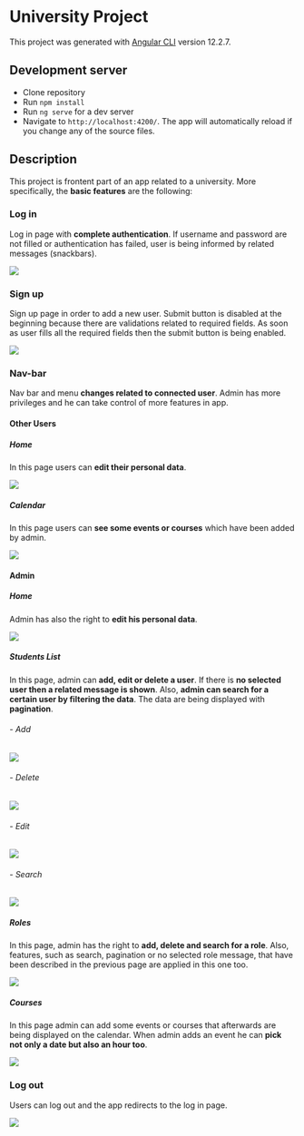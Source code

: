 # University Project

This project was generated with [Angular CLI](https://github.com/angular/angular-cli) version 12.2.7.


## Development server

- Clone repository 
- Run `npm install` 
- Run `ng serve` for a dev server
- Navigate to `http://localhost:4200/`. The app will automatically reload if you change any of the source files.

## Description

This project is frontent part of an app related to a university. 
More specifically, the **basic features** are the following:

### Log in 
Log in page with **complete authentication**. If username and password are not filled or authentication has failed, user is being informed by related messages (snackbars).

![](login.gif) 

### Sign up
Sign up page in order to add a new user. Submit button is disabled at the beginning because there are validations related to required fields. As soon as user fills all the required fields then the submit button is being enabled.

![](signup.gif)

### Nav-bar
Nav bar and menu **changes related to connected user**. Admin has more privileges and he can take control of more features in app.

#### Other Users
##### Home 
In this page users can **edit their personal data**. 

![](home.png) 

##### Calendar 
In this page users can **see some events or courses** which have been added by admin. 

![](calendar.png) 

#### Admin
##### Home 
Admin has also the right to **edit his personal data**.

![](admin_home.png) 

##### Students List
In this page, admin can **add, edit or delete a user**. If there is **no selected user then a related message is shown**. Also, **admin can search for a certain user by filtering the data**. The data are being displayed with **pagination**.

###### - Add

![](add.gif)

###### - Delete

![](delete.gif)

###### - Edit

![](edit.gif)

###### - Search

![](search.gif)

##### Roles

In this page, admin has the right to **add, delete and search for a role**. Also, features, such as search, pagination or no selected role message, that have been described in the previous page are applied in this one too.

![](pagination.gif)

##### Courses

In this page admin can add some events or courses that afterwards are being displayed on the calendar. When admin adds an event he can **pick not only a date but also an hour too**.  

![](course.gif)

### Log out

Users can log out and the app redirects to the log in page.

![](logout.gif)
    
